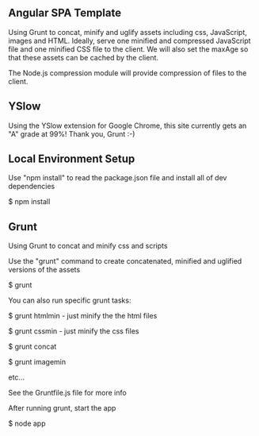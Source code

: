 
Angular SPA Template
------------------
Using Grunt to concat, minify and uglify assets including css, JavaScript, images and HTML. Ideally, serve one minified and compressed JavaScript file and one minified CSS file to the client. We will also set the maxAge so that these assets can be cached by the client.

The Node.js compression module will provide compression of files to the client.

YSlow
------------------
Using the YSlow extension for Google Chrome, this site currently gets an "A" grade at 99%! Thank you, Grunt :-)



Local Environment Setup
------------------
Use "npm install" to read the package.json file and install all of dev dependencies

$ npm install


Grunt
-------------------
Using Grunt to concat and minify css and scripts

Use the "grunt" command to create concatenated, minified and uglified versions of the assets 

$ grunt 

You can also run specific grunt tasks:

$ grunt htmlmin - just minify the the html files

$ grunt cssmin - just minify the css files

$ grunt concat

$ grunt imagemin

etc...

See the Gruntfile.js file for more info


After running grunt, start the app

$ node app




